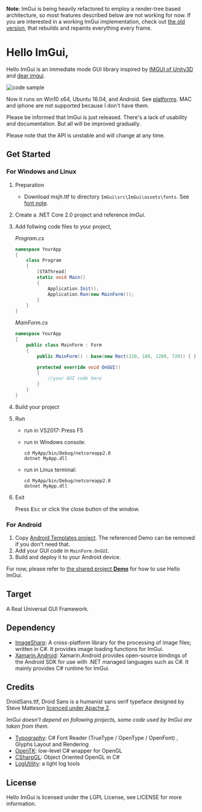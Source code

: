 __Note__: ImGui is being heavily refactored to employ a render-tree based architecture, so most features described below are not working for now. If you are interested in a working ImGui implementation, check out [the old version](https://github.com/zwcloud/ImGui/tree/80ab55b73c8857a328949ef5e13415d202f0c34d), that rebuilds and repaints everything every frame.

Hello ImGui,
============

Hello ImGui is an immediate mode GUI library inspired by [IMGUI of Unity3D](https://docs.unity3d.com/Manual/GUIScriptingGuide.html) and [dear imgui](https://github.com/ocornut/imgui).

![code sample](https://raw.githubusercontent.com/wiki/zwcloud/imgui/images/code_sample.png)

Now it runs on Win10 x64, Ubuntu 16.04, and Android. See [platforms](https://github.com/zwcloud/ImGui/wiki/Platforms). MAC and iphone are not supported because I don't have them.

Please be informed that ImGui is just released. There's a lack of usability and documentation. But all will be improved gradually.

Please note that the API is unstable and will change at any time.

## Get Started

### For Windows and Linux

1. Preparation
    * Download msjh.ttf to directory `ImGui\src\ImGui\assets\fonts`. See [font note](https://github.com/zwcloud/ImGui/blob/master/src/ImGui/assets/fonts/ReadMe.md).

2. Create a .NET Core 2.0 project and reference _ImGui_.

3. Add follwing code files to your project,

    *Program.cs*
    ```C#
    namespace YourApp
    {
        class Program
        {
            [STAThread]
            static void Main()
            {
                Application.Init();
                Application.Run(new MainForm());
            }
        }
    }
    ```

    *MainForm.cs*
    ```C#
    namespace YourApp
    {
        public class MainForm : Form
        {
            public MainForm() : base(new Rect(320, 180, 1280, 720)) { }

            protected override void OnGUI()
            {
                //your GUI code here
            }
        }
    }
    ```

4. Build your project

5. Run
    * run in VS2017: Press F5
    * run in Windows console:

        ```
        cd MyApp/bin/Debug/netcoreapp2.0
        dotnet MyApp.dll
       ```
    * run in Linux terminal:

        ```
        cd MyApp/bin/Debug/netcoreapp2.0
        dotnet MyApp.dll
       ```

6. Exit

    Press <kbd>Esc</kbd> or click the close button of the window.

### For Android

1. Copy [Android Templates project](https://github.com/zwcloud/ImGui/tree/master/templates/AndroidTemplate). The referenced Demo can be removed if you don't need that.
2. Add your GUI code in `MainForm.OnGUI`.
3. Build and deploy it to your Android device.

For now, please refer to [the shared project __Demo__](https://github.com/zwcloud/ImGui/tree/master/templates/Demo) for how to use Hello ImGui.

## Target

A Real Universal GUI Framework.

## Dependency

* [ImageSharp](https://github.com/SixLabors/ImageSharp): A cross-platform library for the processing of image files; written in C#. It provides image loading functions for ImGui.
* [Xamarin.Android](https://github.com/xamarin/xamarin-android): Xamarin.Android provides open-source bindings of the Android SDK for use with .NET managed languages such as C#. It mainly provides C# runtime for ImGui.

## Credits

DroidSans.ttf, Droid Sans is a humanist sans serif typeface designed by Steve Matteson [licenced under Apache 2](https://github.com/google/fonts/blob/master/apache/droidsans/LICENSE.txt).

*ImGui doesn't depend on following projects, some code used by ImGui are taken from them.*

* [Typography](https://github.com/LayoutFarm/Typography): C# Font Reader (TrueType / OpenType / OpenFont) , Glyphs Layout and Rendering
* [OpenTK](https://github.com/opentk/opentk): low-level C# wrapper for OpenGL
* [CSharpGL](https://github.com/bitzhuwei/CSharpGL): Object Oriented OpenGL in C#
* [LogUtility](https://github.com/Ivony/LogUtility): a light log tools

## License

Hello ImGui is licensed under the LGPL License, see LICENSE for more information.
